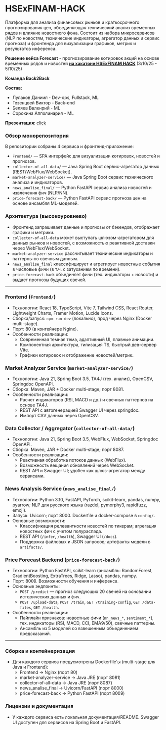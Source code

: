 # HSExFINAM-HACK
Платформа для анализа финансовых рынков и краткосрочного прогнозирования цен, объединяющая технический анализ временных рядов и влияние новостного фона. Состоит из набора микросервисов (NLP по новостям, технические индикаторы, агрегатор данных и сервис прогноза) и фронтенда для визуализации графиков, метрик и результатов инференса.

__Решение кейса Forecast__ - прогнозирование котировок акций на основе временных рядов и новостей [__на хакатоне HSExFINAM HACK__](https://broker.finam.ru/landing/finam-ai-trade-hack/) (3/10/25 - 5/10/25)

__Команда Back2Back__

__Состав:__
- Лулаков Даниил - Dev-ops, Fullstack, ML
- Гезенцвей Виктор - Back-end
- Беляев Валенрий - ML
 - Сорокина Апполинария - ML


__Презентация:__  [click](https://github.com/danlylacov/HSExFINAM-HACK/blob/main/finam-hack.pdf)


### Обзор монорепозитория
В репозитории собраны 4 сервиса и фронтенд-приложение:
- `Frontend/` — SPA интерфейс для визуализации котировок, новостей и прогнозов.
- `collector-of-all-data/` — Java Spring Boot сервис-агрегатор данных (REST/WebFlux/WebSocket).
- `market-analyzer-service/` — Java Spring Boot сервис технического анализа и индикаторов.
- `news_analise_final/` — Python FastAPI сервис анализа новостей и извлечения фич (NLP/NN).
- `price-forecast-back/` — Python FastAPI сервис прогноза цен на основе ансамбля ML-моделей.

### Архитектура (высокоуровнево)
- Фронтенд запрашивает данные и прогнозы от бэкендов, отображает графики и метрики.
- `collector-of-all-data` может выступать шлюзом-агрегатором для данных рынков и новостей, с возможностью реактивной доставки через WebFlux/WebSocket.
- `market-analyzer-service` рассчитывает технические индикаторы и паттерны по свечным данным.
- `news_analise_final` классифицирует и агрегирует новостные события в числовые фичи (в т.ч. с затуханием по времени).
- `price-forecast-back` объединяет фичи (тех. индикаторы + новости) и выдает прогнозы будущих свечей.

---

### Frontend (`Frontend/`)
- Технологии: React 18, TypeScript, Vite 7, Tailwind CSS, React Router, Lightweight Charts, Framer Motion, Lucide Icons.
- Сборка/запуск: `npm run dev` (локально), прод через Nginx (Docker multi-stage).
- Порт: 80 (в контейнере Nginx).
- Особенности реализации:
  - Современная темная тема, адаптивный UI, плавные анимации.
  - Компонентная архитектура, типизация TS, быстрый дев-сервер Vite.
  - Графики котировок и отображение новостей/метрик.

### Market Analyzer Service (`market-analyzer-service/`)
- Технологии: Java 21, Spring Boot 3.5, TA4J (тех. анализ), OpenCSV, Springdoc OpenAPI.
- Сборка: Maven, JAR + Docker multi-stage; порт 8081.
- Особенности реализации:
  - Расчет индикаторов (RSI, MACD и др.) и свечных паттернов на основе TA4J.
  - REST API с автогенерацией Swagger UI через springdoc.
  - Импорт CSV данных через OpenCSV.

### Data Collector / Aggregator (`collector-of-all-data/`)
- Технологии: Java 21, Spring Boot 3.5, WebFlux, WebSocket, Springdoc OpenAPI.
- Сборка: Maven, JAR + Docker multi-stage; порт 8087.
- Особенности реализации:
  - Реактивная обработка потоков данных (WebFlux).
  - Возможность вещания обновлений через WebSocket.
  - REST API и Swagger UI; удобен как шлюз-агрегатор между сервисами.

### News Analysis Service (`news_analise_final/`)
- Технологии: Python 3.10, FastAPI, PyTorch, scikit-learn, pandas, numpy, pyarrow; NLP для русского языка (razdel, pymorphy3, rapidfuzz, emoji).
- Запуск: Uvicorn; порт 8000. Dockerfile и docker-compose в `config/`.
- Основные возможности:
  - Классификация релевантности новостей по тикерам; агрегация новостных фич с учетом полураспада.
  - REST API (`/infer`, `/health`), Swagger UI (`/docs`).
  - Поддержка файловых и JSON запросов; артефакты модели в `artifacts/`.

### Price Forecast Backend (`price-forecast-back/`)
- Технологии: Python FastAPI, scikit-learn (ансамбль: RandomForest, GradientBoosting, ExtraTrees, Ridge, Lasso), pandas, numpy.
- Порт: 8009. Возможности обучения и инференса.
- Основные эндпоинты:
  - `POST /predict` — прогноз следующих 20 свечей на основании исторических данных и фич.
  - `POST /upload-data`, `POST /train`, `GET /training-config`, `GET /data-files`, `GET /health`.
- Особенности реализации:
  - Пайплайн признаков: новостные фичи (`nn_news_*`, `sentiment_*`), тех. индикаторы (RSI, MACD, CCI, EMA9/50), свечные паттерны.
  - Ансамбль из 5 моделей со взвешенным объединением предсказаний.

---

### Сборка и контейнеризация
- Для каждого сервиса предусмотрены Dockerfile'ы (multi-stage для Java и Frontend):
  - Frontend → Nginx (порт 80)
  - market-analyzer-service → Java JRE (порт 8081)
  - collector-of-all-data → Java JRE (порт 8087)
  - news_analise_final → Uvicorn/FastAPI (порт 8000)
  - price-forecast-back → Python FastAPI (порт 8009)


### Лицензии и документация
- У каждого сервиса есть локальная документация/README. Swagger UI доступен для сервисов на Spring Boot и FastAPI.
